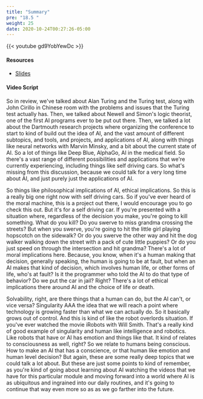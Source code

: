 ```yaml
---
title: "Summary"
pre: "18.5 "
weight: 25
date: 2020-10-24T00:27:26-05:00
---
```


{{< youtube gd9YobYewDc >}}


#### Resources
* [Slides](../slides/ArtificialIntelligence.pdf)

#### Video Script

So in review, we've talked about Alan Turing and the Turing test, along with John Cirillo in Chinese room with the problems and issues that the Turing test actually has. Then, we talked about Newell and Simon's logic theorist, one of the first AI programs ever to be put out there. Then, we talked a lot about the Dartmouth research projects where organizing the conference to start to kind of build out the idea of AI, and the vast amount of different subtopics, and tools, and projects, and applications of AI, along with things like neural networks with Marvin Minsky, and a bit about the current state of AI. So a lot of things like Deep Blue, AlphaGo, AI in the medical field. So there's a vast range of different possibilities and applications that we're currently experiencing, including things like self driving cars. So what's missing from this discussion, because we could talk for a very long time about AI, and just purely just the applications of AI. 

So things like philosophical implications of AI, ethical implications. So this is a really big one right now with self driving cars. So if you've ever heard of the moral machine, this is a project out there, I would encourage you to go check this out. But it's for a self driving car. If you're presented with a situation where, regardless of the decision you make, you're going to kill something. What do you kill? Do you swerve to miss grandma crossing the streets? But when you swerve, you're going to hit the little girl playing hopscotch on the sidewalk? Or do you swerve the other way and hit the dog walker walking down the street with a pack of cute little puppies? Or do you just speed on through the intersection and hit grandma? There's a lot of moral implications here. Because, you know, when it's a human making that decision, generally speaking, the human is going to be at fault, but when an AI makes that kind of decision, which involves human life, or other forms of life, who's at fault? Is it the programmer who told the AI to do that type of behavior? Do we put the car in jail? Right? There's a lot of ethical implications there around AI and the choice of life or death. 

Solvability, right, are there things that a human can do, but the AI can't, or vice versa? Singularity AAA the idea that we will reach a point where technology is growing faster than what we can actually do. So it basically grows out of control. And this is kind of like the robot overlords situation. If you've ever watched the movie iRobots with Will Smith. That's a really kind of good example of singularity and human like intelligence and robotics. Like robots that have or AI has emotion and things like that. It kind of relates to consciousness as well, right? So we relate to humans being conscious. How to make an AI that has a conscience, or that human like emotion and human level decision? But again, these are some really deep topics that we could talk a lot about. But these are just some points to kind of remember, as you're kind of going about learning about AI watching the videos that we have for this particular module and moving forward into a world where AI is as ubiquitous and ingrained into our daily routines, and it's going to continue that way even more so as as we go farther into the future. 
